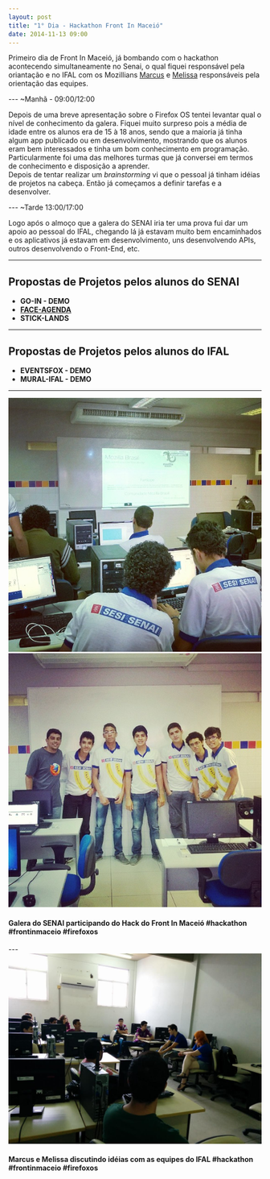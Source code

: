 ```yaml
---
layout: post
title: "1° Dia - Hackathon Front In Maceió"
date: 2014-11-13 09:00
---
```


<p class="txt-post">
Primeiro dia de Front In Maceió, já bombando com o hackathon acontecendo simultaneamente no Senai, o qual fiquei responsável pela oriantação e no IFAL com os Mozillians <a href="https://mozillians.org/pt-BR/u/mv.nsaad">Marcus</a> e <a href="https://pt-br.facebook.com/melissa.devens">Melissa</a> responsáveis pela orientação das equipes.
</p>
---
~Manhã - 09:00/12:00

<p class="txt-post">
    Depois de uma breve apresentação sobre o Firefox OS tentei levantar qual o nível de conhecimento da galera. Fiquei muito surpreso pois a média de idade entre os alunos era de 15 à 18 anos, sendo que a maioria já tinha algum app publicado ou em desenvolvimento, mostrando que os alunos eram bem interessados e tinha um bom conhecimento em programação. Particularmente foi uma das melhores turmas que já conversei em termos de conhecimento e disposição a aprender.
    </br>
    Depois de tentar realizar um <i>brainstorming</i> vi que o pessoal já tinham idéias de projetos na cabeça. Então já começamos a definir tarefas e a desenvolver.
</p>
---
~Tarde 13:00/17:00

<p class="txt-post">
    Logo após o almoço que a galera do SENAI iria ter uma prova fui dar um apoio ao pessoal do IFAL, chegando lá já estavam muito bem encaminhados e os aplicativos já estavam em desenvolvimento, uns desenvolvendo APIs, outros desenvolvendo o Front-End, etc. 
</p>

---

## Propostas de Projetos pelos alunos do SENAI
* **GO-IN - DEMO**
* **[FACE-AGENDA](https://marketplace.firefox.com/app/face-agenda)**
* **STICK-LANDS**
---
## Propostas de Projetos pelos alunos do IFAL
* **EVENTSFOX  - DEMO**
* **MURAL-IFAL  - DEMO**
---
   

<img src="/public/img/1_dia_hackathon_front_in_maceio_1.jpg" alt="Pessoal do SENAI no Hackatthon do Front In Maceió">
<img src="/public/img/1_dia_hackathon_front_in_maceio_2.jpg" alt="Pessoal do SENAI no Hackatthon do Front In Maceió">
<h4>
   Galera do SENAI participando do Hack do Front In Maceió #hackathon #frontinmaceio #firefoxos
</h4>
---
<img src="/public/img/1_dia_hackathon_front_in_maceio_3.jpg" alt="Marcus e Melissa desenvolvendo idéias com as equipes do IFAL">
<h4>
   Marcus e Melissa discutindo idéias com as equipes do IFAL #hackathon #frontinmaceio #firefoxos
</h4>
